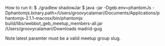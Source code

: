 How to run it:
$ ./gradlew shadowJar
$ java -jar -Dgeb.env=phantomJs -Dphantomjs.binary.path=/Users/groovycalamari/Documents/Applications/phantomjs-2.1.1-macosx/bin/phantomjs build/libs/webbot_geb_meetup_members-all.jar /Users/groovycalamari/Downloads madrid-gug 

Note latest paramter must be a valid meetup group slug. 